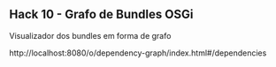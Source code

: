 ## Hack 10 - Grafo de Bundles OSGi

Visualizador dos bundles em forma de grafo

http://localhost:8080/o/dependency-graph/index.html#/dependencies
